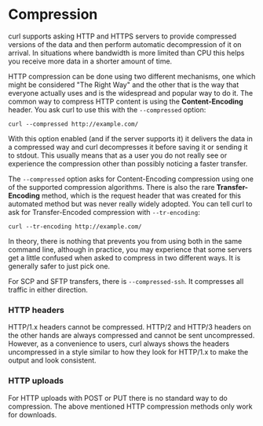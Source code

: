 # Compression

curl supports asking HTTP and HTTPS servers to provide compressed versions of
the data and then perform automatic decompression of it on arrival. In
situations where bandwidth is more limited than CPU this helps you receive
more data in a shorter amount of time.

HTTP compression can be done using two different mechanisms, one which might
be considered "The Right Way" and the other that is the way that everyone
actually uses and is the widespread and popular way to do it. The common way
to compress HTTP content is using the **Content-Encoding** header. You ask
curl to use this with the `--compressed` option:

    curl --compressed http://example.com/

With this option enabled (and if the server supports it) it delivers the data
in a compressed way and curl decompresses it before saving it or sending it to
stdout. This usually means that as a user you do not really see or experience
the compression other than possibly noticing a faster transfer.

The `--compressed` option asks for Content-Encoding compression using one of
the supported compression algorithms. There is also the rare
**Transfer-Encoding** method, which is the request header that was created for
this automated method but was never really widely adopted. You can tell curl
to ask for Transfer-Encoded compression with `--tr-encoding`:

    curl --tr-encoding http://example.com/

In theory, there is nothing that prevents you from using both in the same
command line, although in practice, you may experience that some servers
get a little confused when asked to compress in two different ways. It is
generally safer to just pick one.

For SCP and SFTP transfers, there is `--compressed-ssh`. It compresses all
traffic in either direction.

### HTTP headers

HTTP/1.x headers cannot be compressed. HTTP/2 and HTTP/3 headers on the other
hands are always compressed and cannot be sent uncompressed. However, as a
convenience to users, curl always shows the headers uncompressed in a style
similar to how they look for HTTP/1.x to make the output and look consistent.

### HTTP uploads

For HTTP uploads with POST or PUT there is no standard way to do compression.
The above mentioned HTTP compression methods only work for downloads.

